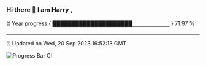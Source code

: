 ### Hi there 👋 I am Harry , 

⏳ Year progress { █████████████████████▁▁▁▁▁▁▁▁▁ } 71.97 %

---

⏰ Updated on Wed, 20 Sep 2023 16:52:13 GMT

![Progress Bar CI](https://github.com/duykhang68/duykhang68/workflows/Progress%20Bar%20CI/badge.svg)
